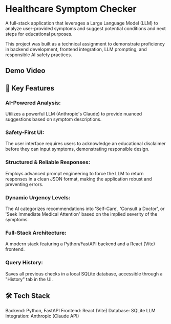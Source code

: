 # Healthcare Symptom Checker
A full-stack application that leverages a Large Language Model (LLM) to analyze user-provided symptoms and suggest potential conditions and next steps for educational purposes.

This project was built as a technical assignment to demonstrate proficiency in backend development, frontend integration, LLM prompting, and responsible AI safety practices.

## Demo Video


## 🌟 Key Features
### AI-Powered Analysis: 
Utilizes a powerful LLM (Anthropic's Claude) to provide nuanced suggestions based on symptom descriptions.

### Safety-First UI: 
The user interface requires users to acknowledge an educational disclaimer before they can input symptoms, demonstrating responsible design.

### Structured & Reliable Responses: 
Employs advanced prompt engineering to force the LLM to return responses in a clean JSON format, making the application robust and preventing errors.

### Dynamic Urgency Levels: 
The AI categorizes recommendations into 'Self-Care', 'Consult a Doctor', or 'Seek Immediate Medical Attention' based on the implied severity of the symptoms.

### Full-Stack Architecture: 
A modern stack featuring a Python/FastAPI backend and a React (Vite) frontend.

### Query History: 
Saves all previous checks in a local SQLite database, accessible through a "History" tab in the UI.

## 🛠️ Tech Stack
Backend: Python, FastAPI
Frontend: React (Vite)
Database: SQLite
LLM Integration: Anthropic (Claude API)

